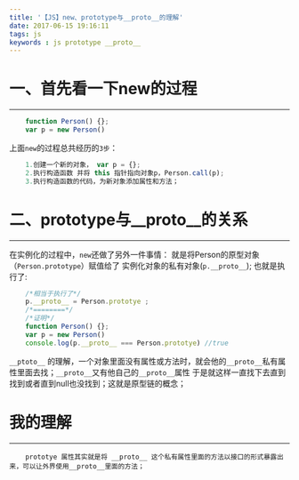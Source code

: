 ```yaml
---
title: '【JS】new、prototype与__proto__的理解'
date: 2017-06-15 19:16:11
tags: js
keywords : js prototype __proto__
---
```

 # 一、首先看一下new的过程
---------------------
```js
    function Person() {};
    var p = new Person()
```
上面`new`的过程总共经历的`3步`：
```js
    1.创建一个新的对象， var p = {};
    2.执行构造函数 并将 this 指针指向对象p，Person.call(p);
    3.执行构造函数的代码，为新对象添加属性和方法；
```
<!--more-->
 # 二、prototype与\__proto__的关系
---------------------
在实例化的过程中，`new`还做了另外一件事情：
就是将Person的原型对象（`Person.prototype`）赋值给了 实例化对象的私有对象(`p.__proto__`);
也就是执行了:
```js
    /*相当于执行了*/
    p.__proto__ = Person.prototye ;
    /*========*/
    /*证明*/
    function Person() {};
    var p = new Person()
    console.log(p.__proto__ === Person.prototye) //true
```
`__ptoto__` 的理解，一个对象里面没有属性或方法时，就会他的`__proto__`私有属性里面去找；`__proto__`又有他自己的`__proto__`属性
于是就这样一直找下去直到找到或者直到null也没找到；这就是原型链的概念；

 # 我的理解
----------------
```
    prototye 属性其实就是将 __proto__ 这个私有属性里面的方法以接口的形式暴露出来，可以让外界使用__proto__里面的方法；
```







